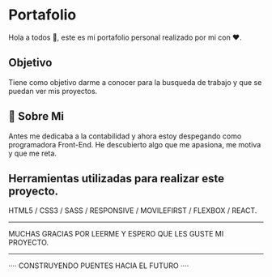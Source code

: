 # Portafolio

Hola a todos 👋️, este es mi portafolio personal realizado por mi con ❤️.

## Objetivo

Tiene como objetivo darme a conocer para la busqueda de trabajo y que se puedan ver mis proyectos.

## 🚀 Sobre Mi
Antes me dedicaba a la contabilidad y ahora estoy despegando como programadora Front-End.
He descubierto algo que me apasiona, me motiva y que me reta.

## Herramientas utilizadas para realizar este proyecto.

HTML5 / CSS3 / SASS / RESPONSIVE / MOVILEFIRST / FLEXBOX / REACT.

<HR>
MUCHAS GRACIAS POR LEERME Y ESPERO QUE LES GUSTE MI PROYECTO.
   
   <HR>


···· CONSTRUYENDO PUENTES HACIA EL FUTURO ····



